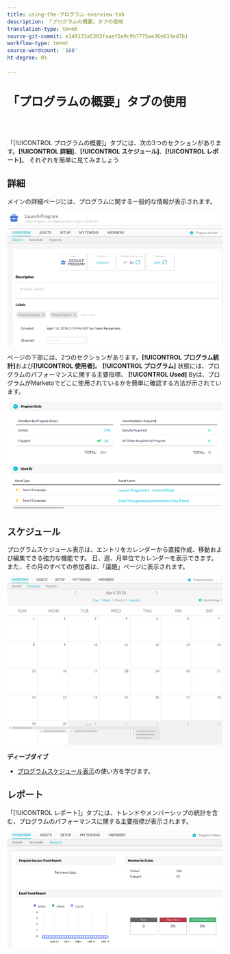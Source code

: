 ```yaml
---
title: using-the-プログラム-overview-tab
description: 「プログラムの概要」タブの使用
translation-type: tm+mt
source-git-commit: e149133a5383faaef5e9c9b7775ae36e633ed7b1
workflow-type: tm+mt
source-wordcount: '168'
ht-degree: 0%

---
```



# 「プログラムの概要」タブの使用

<br> 

「[!UICONTROL プログラムの概要]」タブには、次の3つのセクションがあります。**[!UICONTROL 詳細]**、**[!UICONTROL スケジュール]**、**[!UICONTROL レポート]**。 それぞれを簡単に見てみましょう

## 詳細

メインの詳細ページには、プログラムに関する一般的な情報が表示されます。

![イメージ1](/help/sky/assets/programs/using-the-program-overview-tab/using-the-program-overview-tab-1.png)

ページの下部には、2つのセクションがあります。**[!UICONTROL プログラム統計]**&#x200B;および&#x200B;**[!UICONTROL 使用者]**。 **[!UICONTROL プログラム]** 状態には、プログラムのパフォーマンスに関する主要指標、 **[!UICONTROL Used]** Byは、プログラムがMarketoでどこに使用されているかを簡単に確認する方法が示されています。

![イメージ2](/help/sky/assets/programs/using-the-program-overview-tab/using-the-program-overview-tab-2.png)

## スケジュール

プログラムスケジュール表示は、エントリをカレンダーから直接作成、移動および編集できる強力な機能です。 日、週、月単位でカレンダーを表示できます。また、その月のすべての参加者は、「議題」ページに表示されます。

![イメージ3](/help/sky/assets/programs/using-the-program-overview-tab/using-the-program-overview-tab-3.png)

**ディープダイブ**

* [プログラムスケジュール表示](/help/sky/navigating-program-schedule-view.md)の使い方を学びます。

## レポート

「[!UICONTROL レポート]」タブには、トレンドやメンバーシップの統計を含む、プログラムのパフォーマンスに関する主要指標が表示されます。

![画像4](/help/sky/assets/programs/using-the-program-overview-tab/using-the-program-overview-tab-4.png)
